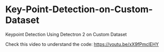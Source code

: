 # Key-Point-Detection-on-Custom-Dataset
Keypoint Detection Using Detectron 2 on Custom Dataset

Check this video to understand the code:  https://youtu.be/xX9fPmclEHY
